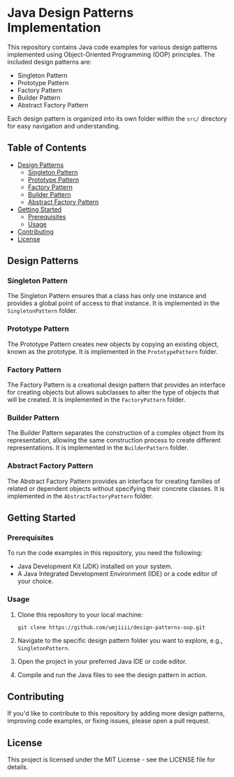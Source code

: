 # Java Design Patterns Implementation

This repository contains Java code examples for various design patterns implemented using Object-Oriented Programming (OOP) principles. The included design patterns are:

- Singleton Pattern
- Prototype Pattern
- Factory Pattern
- Builder Pattern
- Abstract Factory Pattern

Each design pattern is organized into its own folder within the `src/` directory for easy navigation and understanding.

## Table of Contents

- [Design Patterns](#design-patterns)
  - [Singleton Pattern](#singleton-pattern)
  - [Prototype Pattern](#prototype-pattern)
  - [Factory Pattern](#factory-pattern)
  - [Builder Pattern](#builder-pattern)
  - [Abstract Factory Pattern](#abstract-factory-pattern)
- [Getting Started](#getting-started)
  - [Prerequisites](#prerequisites)
  - [Usage](#usage)
- [Contributing](#contributing)
- [License](#license)

## Design Patterns

### Singleton Pattern

The Singleton Pattern ensures that a class has only one instance and provides a global point of access to that instance. It is implemented in the `SingletonPattern` folder.

### Prototype Pattern

The Prototype Pattern creates new objects by copying an existing object, known as the prototype. It is implemented in the `PrototypePattern` folder.

### Factory Pattern

The Factory Pattern is a creational design pattern that provides an interface for creating objects but allows subclasses to alter the type of objects that will be created. It is implemented in the `FactoryPattern` folder.

### Builder Pattern

The Builder Pattern separates the construction of a complex object from its representation, allowing the same construction process to create different representations. It is implemented in the `BuilderPattern` folder.

### Abstract Factory Pattern

The Abstract Factory Pattern provides an interface for creating families of related or dependent objects without specifying their concrete classes. It is implemented in the `AbstractFactoryPattern` folder.

## Getting Started

### Prerequisites

To run the code examples in this repository, you need the following:

- Java Development Kit (JDK) installed on your system.
- A Java Integrated Development Environment (IDE) or a code editor of your choice.

### Usage

1. Clone this repository to your local machine:

   ```shell
   git clone https://github.com/umjiiii/design-patterns-oop.git
   ```
2. Navigate to the specific design pattern folder you want to explore, e.g., `SingletonPattern`.
3. Open the project in your preferred Java IDE or code editor.
4. Compile and run the Java files to see the design pattern in action.

## Contributing
If you'd like to contribute to this repository by adding more design patterns, improving code examples, or fixing issues, please open a pull request.

## License
This project is licensed under the MIT License - see the LICENSE file for details.
